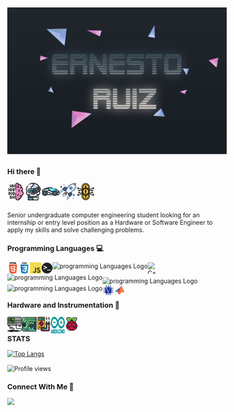 # ![Unique Creations Header](https://github.com/unique-Creations/unique-Creations/blob/main/header.png)
### Hi there 👋 
<img align="left" src="https://github.com/unique-Creations/unique-Creations/blob/main/logo.png" height="40px" alt="programming Languages Logo">
<img align="left" src="https://github.com/unique-Creations/unique-Creations/blob/main/robot.png" height="40px" alt="programming Languages Logo">
<img align="left" src="https://github.com/unique-Creations/unique-Creations/blob/main/car.png" height="40px" alt="programming Languages Logo">
<img align="left" src="https://github.com/unique-Creations/unique-Creations/blob/main/rocket.png" height="40px" alt="programming Languages Logo">
<img align="left" src="https://github.com/unique-Creations/unique-Creations/blob/main/crypto.png" height="40px" alt="programming Languages Logo">
<br/>
<br/>
<br/>
<p align="left">
Senior undergraduate computer engineering student looking for an internship or entry level position as a Hardware or Software Engineer to apply my skills and solve challenging problems.
</p>

### Programming Languages 💻
<p align="left">
    <img align="left" alt="HTML5" width="26px" src="https://raw.githubusercontent.com/github/explore/80688e429a7d4ef2fca1e82350fe8e3517d3494d/topics/html/html.png" />
    <img align="left" alt="CSS3" width="26px" src="https://raw.githubusercontent.com/github/explore/80688e429a7d4ef2fca1e82350fe8e3517d3494d/topics/css/css.png" />
    <img align="left" alt="JavaScript" width="26px" src="https://raw.githubusercontent.com/github/explore/80688e429a7d4ef2fca1e82350fe8e3517d3494d/topics/javascript/javascript.png" />
    <img align="left" alt="Terminal" width="26px" src="https://raw.githubusercontent.com/github/explore/80688e429a7d4ef2fca1e82350fe8e3517d3494d/topics/terminal/terminal.png" />
    <img align="left" src="https://cdn.jsdelivr.net/npm/@programming-languages-logos/c@0.0.3/c_24x24.png" alt="programming Languages Logo">
    <img align="left" src="https://raw.githubusercontent.com/isocpp/logos/master/cpp_logo.png" alt="C++ Logo" width="26px" height="26px" />
    <img align="left" src="https://cdn.jsdelivr.net/npm/@programming-languages-logos/java@0.0.0/java_24x24.png" alt="programming Languages Logo">
    <br/>
    <br/>
    <img align="left" src="https://cdn.jsdelivr.net/npm/@programming-languages-logos/python@0.0.0/python_24x24.png" alt="programming Languages Logo">
    <img align="left" src="https://cdn.jsdelivr.net/npm/@programming-languages-logos/swift@0.0.0/swift_24x24.png" alt="programming Languages Logo">
    <img  align="left" src="https://github.com/unique-Creations/unique-Creations/blob/main/file_type_verilog_icon_130092.png" height="26px alt="programming Languages Logo">
    <img align="left" src="https://github.com/unique-Creations/unique-Creations/blob/main/file_type_matlab_icon_130398.png" height="26px" alt="programming Languages Logo">
</p><br/>


### Hardware and Instrumentation 🧰

<p align="left">
    <img align="left" src="https://github.com/unique-Creations/unique-Creations/blob/main/osc.png" height="35px" width="33px" alt="Oscilliscope Icon">
    <img align="left" src="https://github.com/unique-Creations/unique-Creations/blob/main/pcb.png" height="34px" width="35px" alt="PCB Design Icon">
    <img align="left" src="https://github.com/unique-Creations/unique-Creations/blob/main/Multimeter.png" height="33px" width="32px" alt="Multimeter Icon">
    <img align="left" src="https://github.com/unique-Creations/unique-Creations/blob/main/arduino.svg" height="38px" width="32px" alt="Arduino Icon">
    <img align="left" src="https://github.com/unique-Creations/unique-Creations/blob/main/rasp.png" height="32px" width="32px" alt="Raspberry PI Icon">
</p><br/>
                                                                                                                                                      
### STATS
[![Top Langs](https://github-readme-stats.vercel.app/api/top-langs/?username=unique-Creations&layout=compact&hide=Jupyter-Notebook,cmake,makefile)](https://github.com/anuraghazra/github-readme-stats)
<br/>                                                                                                                                                     
![Profile views](https://gpvc.arturio.dev/unique-Creations)

                                                                                                                                                      
### Connect With Me 🤝 
<p align="left">
<a href="https://www.linkedin.com/in/ernesto-ruiz-375897156/">
    <img src="https://img.shields.io/badge/LinkedIn-Ernesto Ruiz-blue" />
  </a>
</p>


